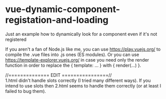 # vue-dynamic-component-registation-and-loading
Just an example how to dynamically look for a component even if it's not registered

If you aren't a fan of Node.js like me, you can use https://play.vuejs.org/ to compile the .vue files into .js ones (ES modules). Or you can use https://template-explorer.vuejs.org/ in case you need only the render function in order to replace the { template: ... } with { render(...) }.


//============== EDIT ================//\
1.html didn't handle slots correctly (I tried many different ways). If you intend to use slots then 2.html seems to handle them correctly (or at least I failed to bug them).
